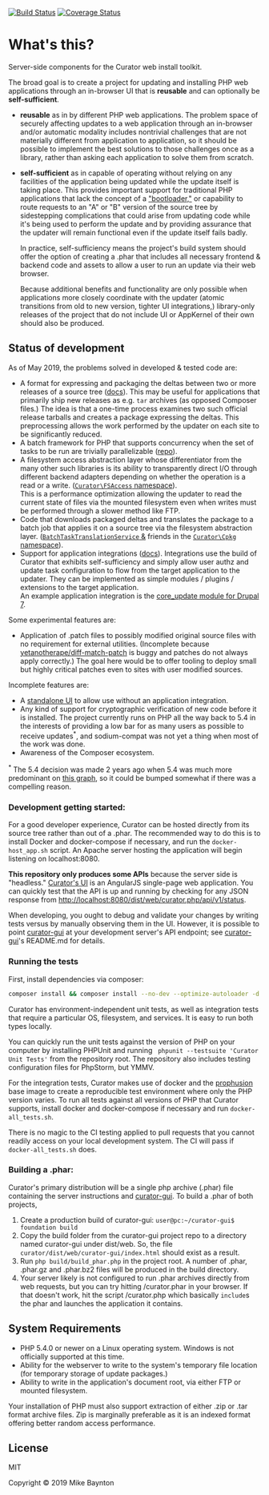 [![Build Status](https://travis-ci.org/curator-wik/curator.svg?branch=master)](https://travis-ci.org/curator-wik/curator)
[![Coverage Status](https://coveralls.io/repos/github/curator-wik/curator/badge.svg?branch=master)](https://coveralls.io/github/curator-wik/curator?branch=master)

# What's this?

Server-side components for the Curator web install toolkit.

The broad goal is to create a project for updating and installing PHP web applications 
through an in-browser UI that is **reusable** and can optionally be **self-sufficient**.
 * **reusable** as in by different PHP web applications. The problem space of securely affecting
   updates to a web application through an in-browser and/or automatic modality includes 
   nontrivial challenges that are not materially different from application to application,
   so it should be possible to implement the best solutions to those challenges once as a
   library, rather than asking each application to solve them from scratch.
 * **self-sufficient** as in capable of operating without relying on any facilities of the application
   being updated while the update itself is taking place. This provides important support
   for traditional PHP applications that lack the concept of a ["bootloader,"](https://youtu.be/wmhD6lA3PRs?t=24m50s)
   or capability to route requests to an "A" or "B" version of the source tree by sidestepping complications
   that could arise from updating code while it's being used to perform the update and
   by providing assurance that the updater will remain functional even
   if the update itself fails badly.
   
   In practice, self-sufficiency means the project's build system should offer the option of
   creating a .phar that includes all necessary frontend & backend code and assets to allow a user 
   to run an update via their web browser.

   Because additional benefits and functionality are only possible when applications more
   closely coordinate with the updater (atomic transitions from old to new version, tighter
   UI integrations,) library-only releases of the project that do not include UI or AppKernel
   of their own should also be produced.

## Status of development

As of May 2019, the problems solved in developed & tested code are:
  * A format for expressing and packaging the deltas between two or more releases of a source tree ([docs](https://github.com/curator-wik/common-docs/blob/master/update_package_structure.md)).
    This may be useful for applications that primarily ship new releases as e.g. `tar`
    archives (as opposed Composer files.) The idea is that a one-time process examines two such
    official release tarballs and creates a package expressing the deltas. This preprocessing
    allows the work performed by the updater on each site to be significantly reduced.
  * A batch framework for PHP that supports concurrency when the set of tasks to be run are
    trivially parallelizable ([repo](https://github.com/mbaynton/batch-framework)).
  * A filesystem access abstraction layer whose differentiator from the many other such
    libraries is its ability to transparently direct I/O through different backend adapters depending
    on whether the operation is a read or a write. ([`Curator\FSAccess` namespace](https://github.com/curator-wik/curator/tree/master/dist/src/FSAccess)).  
    This is a performance optimization allowing the updater to read the current state of files via
    the mounted filesystem even when writes must be performed through a slower method like FTP.
  * Code that downloads packaged deltas and translates the package to a batch job that applies it
    on a source tree via the filesystem abstraction layer.
    ([`BatchTaskTranslationService` &](https://github.com/curator-wik/curator/blob/master/dist/src/Cpkg/BatchTaskTranslationService.php)
    friends in the [`Curator\Cpkg` namespace](https://github.com/curator-wik/curator/tree/master/dist/src/Cpkg)).
  * Support for application integrations ([docs](https://github.com/curator-wik/curator/blob/master/docs/Integration-HOWTO.md)).
    Integrations use the build of Curator that exhibits self-sufficiency and simply allow
    user authz and update task configuration to flow from the target application to the updater. They
    can be implemented as simple modules / plugins / extensions to the target application.  
    An example application integration is the [core_update module for Drupal 7](https://www.drupal.org/project/core_update/).    

Some experimental features are:
  * Application of .patch files to possibly modified original source files with no requirement for
    external utilities. (Incomplete because [yetanotherape/diff-match-patch](https://packagist.org/packages/yetanotherape/diff-match-patch)
    is buggy and patches do not always apply correctly.)
    The goal here would be to offer tooling to deploy small but highly critical patches even to sites with user modified sources.

Incomplete features are:
  * A [standalone UI](https://github.com/curator-wik/curator-gui) to allow use without an application integration.  
  * Any kind of support for cryptographic verification of new code before it is installed. The project
    currently runs on PHP all the way back to 5.4 in the interests of providing a low bar for as many
    users as possible to receive updates<sup>*</sup>, and sodium-compat was not yet a thing when most of
    the work was done.
  * Awareness of the Composer ecosystem.
    
<sup>*</sup> The 5.4 decision was made 2 years ago when 5.4 was much more predominant on
[this graph](https://wordpress.org/about/stats/), so it could be bumped somewhat if there was a compelling
reason.

### Development getting started:
For a good developer experience, Curator can be hosted directly from its source tree
rather than out of a .phar.
The recommended way to do this is to install Docker and docker-compose if necessary, 
and run the `docker-host_app.sh` script. An Apache server hosting the application will
begin listening on localhost:8080.

**This repository only produces some APIs** because the server side is "headless."
[Curator's UI](https://github.com/curator-wik/curator-gui) is an AngularJS 
single-page web application. You can quickly test that the API is up and running by
checking for any JSON response from 
[http://localhost:8080/dist/web/curator.php/api/v1/status](http://localhost:8080/dist/web/curator.php/api/v1/status).

When developing, you ought to debug and validate your changes by writing tests versus by manually observing them 
in the UI. However, it is possible to point [curator-gui](https://github.com/curator-wik/curator-gui)
at your development server's API endpoint; see [curator-gui](https://github.com/curator-wik/curator-gui)'s
README.md for details.
<!--
 1. `cp dist/web/index.php dist/web/curator.php` -- the application won't launch itself unless it's
    named curator.php. This enables Curator to exist under a webserver's public directory tree under 
    another name (e.g. `drupal-curator.php`) and only be invoked if the application it supports wants 
    to `include` and allow a particular user to run it.
 2. If you plan to use the gui, symlink or copy the `build` folder from curator-gui as described above.
 2. Hit /dist/web/curator.php in your browser.
-->

### Running the tests
First, install dependencies via composer:
```bash
composer install && composer install --no-dev --optimize-autoloader -d dist/
```

Curator has environment-independent unit tests, as well as integration tests that require
a particular OS, filesystem, and services. It is easy to run both types locally. 

You can quickly run the unit tests against the version of PHP on your computer by
installing PHPUnit and running ` phpunit --testsuite 'Curator Unit Tests'` from the
repository root. The repository also includes testing configuration files for
PhpStorm, but YMMV.

For the integration tests, Curator makes use of docker and the [prophusion](https://prophusion.org/)
base image to create a reproducible test environment where only the PHP version varies. 
To run all tests against all versions of PHP that Curator supports, install docker and
docker-compose if necessary and run `docker-all_tests.sh`.

There is no magic to the CI testing applied to pull requests that you cannot 
readily access on your local development system. The CI will pass if `docker-all_tests.sh` does.

### Building a .phar:
Curator's primary distribution will be a single php archive (.phar) file containing the server instructions
and [curator-gui](https://github.com/curator-wik/curator-gui). To build a .phar of both projects,
 1. Create a production build of curator-gui: `user@pc:~/curator-gui$ foundation build`
 2. Copy the build folder from the curator-gui project repo to a directory named curator-gui under
    dist/web. So, the file `curator/dist/web/curator-gui/index.html` should exist as a result.
 3. Run `php build/build_phar.php` in the project root. A number of .phar, .phar.gz and .phar.bz2 files
    will be produced in the build directory.
 4. Your server likely is not configured to run .phar archives directly from web requests, but
    you can try hitting /curator.phar in your browser. If that doesn't work, hit the script /curator.php
    which basically `include`s the phar and launches the application it contains.

## System Requirements
 * PHP 5.4.0 or newer on a Linux operating system. Windows is not officially supported at
   this time.
 * Ability for the webserver to write to the system's temporary file location (for 
   temporary storage of update packages.)
 * Ability to write in the application's document root, via either FTP or mounted
   filesystem.

Your installation of PHP must also support extraction of either .zip or .tar format
archive files. Zip is marginally preferable as it is an indexed format offering better 
random access performance.
 
## License
MIT

Copyright &copy; 2019 Mike Baynton
